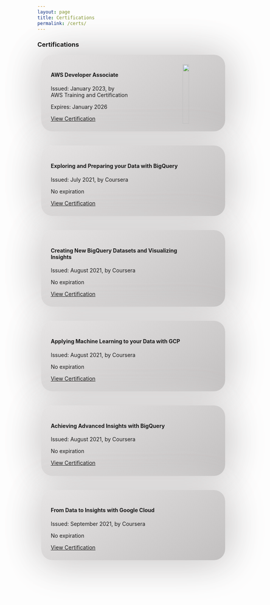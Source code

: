 ```yaml
---
layout: page
title: Certifications
permalink: /certs/
---
```


<style>
    .item {
        /* border: .5px solid black; */
        border-radius: 29px;
        background: linear-gradient(145deg, #e6e4e4, #c2c0c0);
        box-shadow:  5px 5px 100px #cecccc,
                    -5px -5px 100px #e0dede;
        margin: 10px;
        padding: 5%;
    }
</style>

<h3>Certifications</h3>
<div class="item">
    <img src="/assets/images/aws-certified-developer-associate.png" style="height: 20%; width: 20%; float: right;">
    <h4 class="page-heading">AWS Developer Associate</h4>
    <span style="text-wrap: balance;">
        <p>Issued: January 2023, by AWS Training and Certification</p>
        <p>Expires: January 2026</p>
        <a href="https://www.linkedin.com/in/phedayat/details/featured/1635541288370/single-media-viewer?type=DOCUMENT&profileId=ACoAACoNy0wBRfhpuHRQod4uaZkElPVukMRxtS8&lipi=urn%3Ali%3Apage%3Ad_flagship3_profile_view_base_featured_details%3BuqF%2B8EALSEaJgmVMxyPAbQ%3D%3D" target="_blank" rel="noopener noreferrer">View Certification</a>
    </span>
</div>
<!-- <hr> -->
<br>
<div class="item">
    <h4 class="page-heading">Exploring and Preparing your Data with BigQuery</h4>
    <span>
        <p>Issued: July 2021, by Coursera</p>
        <p>No expiration</p>
        <a href="https://www.coursera.org/account/accomplishments/certificate/7KJX2XAAVSKG">View Certification</a>
    </span>
</div>
<!-- <hr> -->
<br>
<div class="item">
    <h4 class="page-heading">Creating New BigQuery Datasets and Visualizing Insights</h4>
    <span>
        <p>Issued: August 2021, by Coursera</p>
        <p>No expiration</p>
        <a href="https://www.coursera.org/account/accomplishments/certificate/BKRETJE7E5PG">View Certification</a>
    </span>
</div>
<!-- <hr> -->
<br>
<div class="item">
    <h4 class="page-heading">Applying Machine Learning to your Data with GCP</h4>
    <span>
        <p>Issued: August 2021, by Coursera</p>
        <p>No expiration</p>
        <a href="https://www.coursera.org/account/accomplishments/certificate/BF3UF4AF3GJU">View Certification</a>
    </span>
</div>
<!-- <hr> -->
<br>
<div class="item">
    <h4 class="page-heading">Achieving Advanced Insights with BigQuery</h4>
    <span>
        <p>Issued: August 2021, by Coursera</p>
        <p>No expiration</p>
        <a href="https://www.coursera.org/account/accomplishments/certificate/PQQZ7ESSPU2B">View Certification</a>
    </span>
</div>
<!-- <hr> -->
<br>
<div class="item">
    <h4 class="page-heading">From Data to Insights with Google Cloud</h4>
    <span>
        <p>Issued: September 2021, by Coursera</p>
        <p>No expiration</p>
        <a href="https://www.coursera.org/account/accomplishments/specialization/certificate/U33J7567R3BL">View Certification</a>
    </span>
</div>

